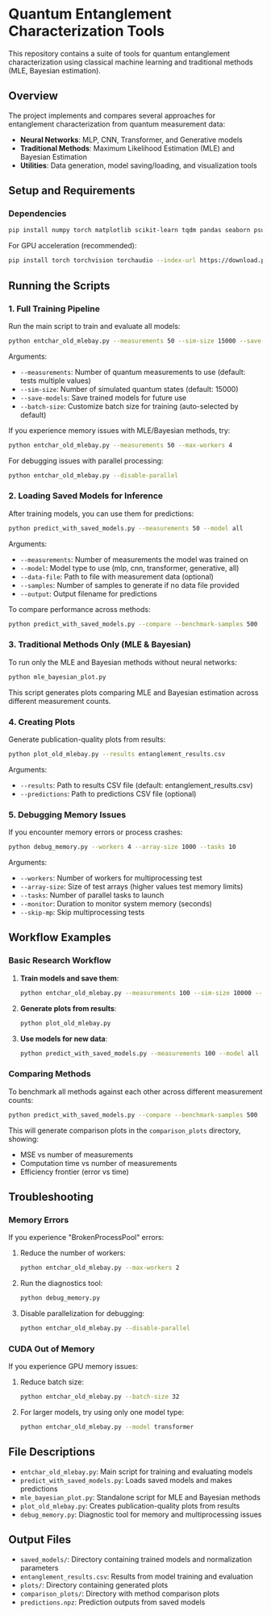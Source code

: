 # Quantum Entanglement Characterization Tools

This repository contains a suite of tools for quantum entanglement characterization using classical machine learning and traditional methods (MLE, Bayesian estimation).

## Overview

The project implements and compares several approaches for entanglement characterization from quantum measurement data:

- **Neural Networks**: MLP, CNN, Transformer, and Generative models
- **Traditional Methods**: Maximum Likelihood Estimation (MLE) and Bayesian Estimation
- **Utilities**: Data generation, model saving/loading, and visualization tools

## Setup and Requirements

### Dependencies

```bash
pip install numpy torch matplotlib scikit-learn tqdm pandas seaborn psutil
```

For GPU acceleration (recommended):
```bash
pip install torch torchvision torchaudio --index-url https://download.pytorch.org/whl/cu118
```

## Running the Scripts

### 1. Full Training Pipeline

Run the main script to train and evaluate all models:

```bash
python entchar_old_mlebay.py --measurements 50 --sim-size 15000 --save-models
```

Arguments:
- `--measurements`: Number of quantum measurements to use (default: tests multiple values)
- `--sim-size`: Number of simulated quantum states (default: 15000)
- `--save-models`: Save trained models for future use
- `--batch-size`: Customize batch size for training (auto-selected by default)

If you experience memory issues with MLE/Bayesian methods, try:
```bash
python entchar_old_mlebay.py --measurements 50 --max-workers 4
```

For debugging issues with parallel processing:
```bash
python entchar_old_mlebay.py --disable-parallel
```

### 2. Loading Saved Models for Inference

After training models, you can use them for predictions:

```bash
python predict_with_saved_models.py --measurements 50 --model all
```

Arguments:
- `--measurements`: Number of measurements the model was trained on
- `--model`: Model type to use (mlp, cnn, transformer, generative, all)
- `--data-file`: Path to file with measurement data (optional)
- `--samples`: Number of samples to generate if no data file provided
- `--output`: Output filename for predictions

To compare performance across methods:
```bash
python predict_with_saved_models.py --compare --benchmark-samples 500
```

### 3. Traditional Methods Only (MLE & Bayesian)

To run only the MLE and Bayesian methods without neural networks:

```bash
python mle_bayesian_plot.py
```

This script generates plots comparing MLE and Bayesian estimation across different measurement counts.

### 4. Creating Plots

Generate publication-quality plots from results:

```bash
python plot_old_mlebay.py --results entanglement_results.csv
```

Arguments:
- `--results`: Path to results CSV file (default: entanglement_results.csv)
- `--predictions`: Path to predictions CSV file (optional)

### 5. Debugging Memory Issues

If you encounter memory errors or process crashes:

```bash
python debug_memory.py --workers 4 --array-size 1000 --tasks 10
```

Arguments:
- `--workers`: Number of workers for multiprocessing test
- `--array-size`: Size of test arrays (higher values test memory limits)
- `--tasks`: Number of parallel tasks to launch
- `--monitor`: Duration to monitor system memory (seconds)
- `--skip-mp`: Skip multiprocessing tests

## Workflow Examples

### Basic Research Workflow

1. **Train models and save them**:
   ```bash
   python entchar_old_mlebay.py --measurements 100 --sim-size 10000 --save-models
   ```

2. **Generate plots from results**:
   ```bash
   python plot_old_mlebay.py
   ```

3. **Use models for new data**:
   ```bash
   python predict_with_saved_models.py --measurements 100 --model all
   ```

### Comparing Methods

To benchmark all methods against each other across different measurement counts:

```bash
python predict_with_saved_models.py --compare --benchmark-samples 500
```

This will generate comparison plots in the `comparison_plots` directory, showing:
- MSE vs number of measurements
- Computation time vs number of measurements
- Efficiency frontier (error vs time)

## Troubleshooting

### Memory Errors

If you experience "BrokenProcessPool" errors:

1. Reduce the number of workers:
   ```bash
   python entchar_old_mlebay.py --max-workers 2
   ```

2. Run the diagnostics tool:
   ```bash
   python debug_memory.py
   ```

3. Disable parallelization for debugging:
   ```bash
   python entchar_old_mlebay.py --disable-parallel
   ```

### CUDA Out of Memory

If you experience GPU memory issues:

1. Reduce batch size:
   ```bash
   python entchar_old_mlebay.py --batch-size 32
   ```

2. For larger models, try using only one model type:
   ```bash
   python entchar_old_mlebay.py --model transformer
   ```

## File Descriptions

- `entchar_old_mlebay.py`: Main script for training and evaluating models
- `predict_with_saved_models.py`: Loads saved models and makes predictions
- `mle_bayesian_plot.py`: Standalone script for MLE and Bayesian methods
- `plot_old_mlebay.py`: Creates publication-quality plots from results
- `debug_memory.py`: Diagnostic tool for memory and multiprocessing issues

## Output Files

- `saved_models/`: Directory containing trained models and normalization parameters
- `entanglement_results.csv`: Results from model training and evaluation
- `plots/`: Directory containing generated plots
- `comparison_plots/`: Directory with method comparison plots
- `predictions.npz`: Prediction outputs from saved models
